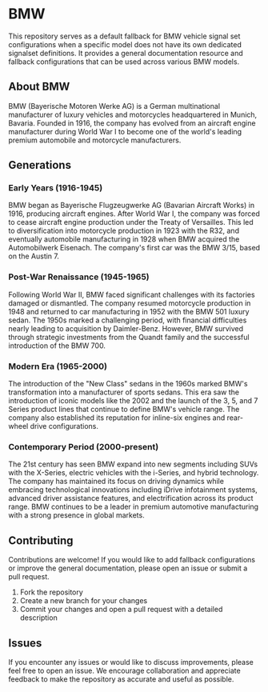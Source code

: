# BMW

This repository serves as a default fallback for BMW vehicle signal set configurations when a specific model does not have its own dedicated signalset definitions. It provides a general documentation resource and fallback configurations that can be used across various BMW models.

## About BMW

BMW (Bayerische Motoren Werke AG) is a German multinational manufacturer of luxury vehicles and motorcycles headquartered in Munich, Bavaria. Founded in 1916, the company has evolved from an aircraft engine manufacturer during World War I to become one of the world's leading premium automobile and motorcycle manufacturers.

## Generations

### Early Years (1916-1945)
BMW began as Bayerische Flugzeugwerke AG (Bavarian Aircraft Works) in 1916, producing aircraft engines. After World War I, the company was forced to cease aircraft engine production under the Treaty of Versailles. This led to diversification into motorcycle production in 1923 with the R32, and eventually automobile manufacturing in 1928 when BMW acquired the Automobilwerk Eisenach. The company's first car was the BMW 3/15, based on the Austin 7.

### Post-War Renaissance (1945-1965)
Following World War II, BMW faced significant challenges with its factories damaged or dismantled. The company resumed motorcycle production in 1948 and returned to car manufacturing in 1952 with the BMW 501 luxury sedan. The 1950s marked a challenging period, with financial difficulties nearly leading to acquisition by Daimler-Benz. However, BMW survived through strategic investments from the Quandt family and the successful introduction of the BMW 700.

### Modern Era (1965-2000)
The introduction of the "New Class" sedans in the 1960s marked BMW's transformation into a manufacturer of sports sedans. This era saw the introduction of iconic models like the 2002 and the launch of the 3, 5, and 7 Series product lines that continue to define BMW's vehicle range. The company also established its reputation for inline-six engines and rear-wheel drive configurations.

### Contemporary Period (2000-present)
The 21st century has seen BMW expand into new segments including SUVs with the X-Series, electric vehicles with the i-Series, and hybrid technology. The company has maintained its focus on driving dynamics while embracing technological innovations including iDrive infotainment systems, advanced driver assistance features, and electrification across its product range. BMW continues to be a leader in premium automotive manufacturing with a strong presence in global markets.

## Contributing

Contributions are welcome! If you would like to add fallback configurations or improve the general documentation, please open an issue or submit a pull request.

1. Fork the repository
2. Create a new branch for your changes
3. Commit your changes and open a pull request with a detailed description

## Issues

If you encounter any issues or would like to discuss improvements, please feel free to open an issue. We encourage collaboration and appreciate feedback to make the repository as accurate and useful as possible.
